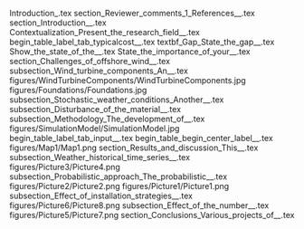 Introduction_.tex
section_Reviewer_comments_1_References__.tex
section_Introduction__.tex
Contextualization_Present_the_research_field__.tex
begin_table_label_tab_typicalcost__.tex
textbf_Gap_State_the_gap__.tex
Show_the_state_of_the__.tex
State_the_importance_of_your__.tex
section_Challenges_of_offshore_wind__.tex
subsection_Wind_turbine_components_An__.tex
figures/WindTurbineComponents/WindTurbineComponents.jpg
figures/Foundations/Foundations.jpg
subsection_Stochastic_weather_conditions_Another__.tex
subsection_Disturbance_of_the_material__.tex
subsection_Methodology_The_development_of__.tex
figures/SimulationModel/SimulationModel.jpg
begin_table_label_tab_input__.tex
begin_table_begin_center_label__.tex
figures/Map1/Map1.png
section_Results_and_discussion_This__.tex
subsection_Weather_historical_time_series__.tex
figures/Picture3/Picture4.png
subsection_Probabilistic_approach_The_probabilistic__.tex
figures/Picture2/Picture2.png
figures/Picture1/Picture1.png
subsection_Effect_of_installation_strategies__.tex
figures/Picture6/Picture8.png
subsection_Effect_of_the_number__.tex
figures/Picture5/Picture7.png
section_Conclusions_Various_projects_of__.tex